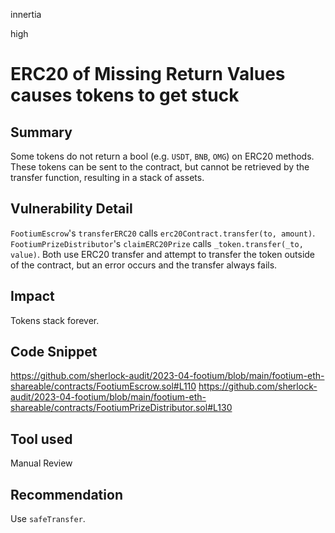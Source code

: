 innertia

high

# ERC20 of Missing Return Values causes tokens to get stuck

## Summary
Some tokens do not return a bool (e.g. `USDT`, `BNB`, `OMG`) on ERC20 methods.
These tokens can be sent to the contract, but cannot be retrieved by the transfer function, resulting in a stack of assets.
## Vulnerability Detail
`FootiumEscrow`'s `transferERC20` calls `erc20Contract.transfer(to, amount)`.
`FootiumPrizeDistributor`'s `claimERC20Prize` calls `_token.transfer(_to, value)`.
Both use ERC20 transfer and attempt to transfer the token outside of the contract, but an error occurs and the transfer always fails.
## Impact
Tokens stack forever.
## Code Snippet
https://github.com/sherlock-audit/2023-04-footium/blob/main/footium-eth-shareable/contracts/FootiumEscrow.sol#L110
https://github.com/sherlock-audit/2023-04-footium/blob/main/footium-eth-shareable/contracts/FootiumPrizeDistributor.sol#L130
## Tool used

Manual Review

## Recommendation
Use `safeTransfer`.
